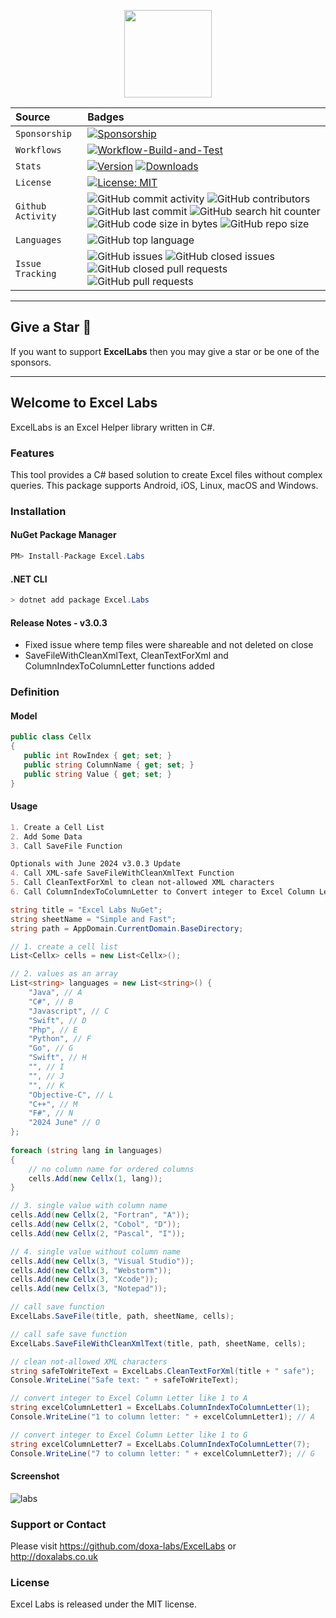 <p align="center">
  <img src="https://user-images.githubusercontent.com/602600/144003492-52eb4611-acaf-4f42-94bf-236b252264c8.png" style="max-width:100%;" height="140" />
</p>

| Source     | Badges                |
| :------- | :------------------------- |
| `Sponsorship` | [![Sponsorship](https://img.shields.io/badge/funding-github-%23EA4AAA)](https://github.com/sponsors/doxa-labs) |
| `Workflows` | [![Workflow-Build-and-Test](https://github.com/doxa-labs/ExcelLabs/actions/workflows/workflow.yml/badge.svg?branch=master)](https://github.com/doxa-labs/ExcelLabs/actions/workflows/workflow.yml) |
| `Stats` | [![Version](https://img.shields.io/nuget/v/Excel.Labs.svg?style=flat-square)](https://www.nuget.org/packages/Excel.Labs) [![Downloads](https://img.shields.io/nuget/dt/Excel.Labs.svg?style=flat-square)](https://www.nuget.org/packages/Excel.Labs) |
| `License` | [![License: MIT](https://img.shields.io/badge/License-MIT-yellow.svg)](https://opensource.org/licenses/MIT)|
| `Github Activity` | ![GitHub commit activity](https://img.shields.io/github/commit-activity/y/doxa-labs/ExcelLabs) ![GitHub contributors](https://img.shields.io/github/contributors/doxa-labs/ExcelLabs) ![GitHub last commit](https://img.shields.io/github/last-commit/doxa-labs/ExcelLabs) ![GitHub search hit counter](https://img.shields.io/github/search/doxa-labs/ExcelLabs/ExcelLabs) ![GitHub code size in bytes](https://img.shields.io/github/languages/code-size/doxa-labs/ExcelLabs) ![GitHub repo size](https://img.shields.io/github/repo-size/doxa-labs/ExcelLabs)|
| `Languages` | ![GitHub top language](https://img.shields.io/github/languages/top/doxa-labs/ExcelLabs) |
| `Issue Tracking` | ![GitHub issues](https://img.shields.io/github/issues/doxa-labs/ExcelLabs) ![GitHub closed issues](https://img.shields.io/github/issues-closed/doxa-labs/ExcelLabs) ![GitHub closed pull requests](https://img.shields.io/github/issues-pr-closed/doxa-labs/ExcelLabs) ![GitHub pull requests](https://img.shields.io/github/issues-pr/doxa-labs/ExcelLabs) |

***

## Give a Star 🌟
If you want to support **ExcelLabs** then you may give a star or be one of the sponsors.

***

## Welcome to Excel Labs

ExcelLabs is an Excel Helper library written in C#. 

### Features

This tool provides a C# based solution to create Excel files without complex queries. This package supports Android, iOS, Linux, macOS and Windows.

### Installation

#### NuGet Package Manager
```C#
PM> Install-Package Excel.Labs
```

#### .NET CLI
```C#
> dotnet add package Excel.Labs
```

#### Release Notes - v3.0.3
- Fixed issue where temp files were shareable and not deleted on close
- SaveFileWithCleanXmlText, CleanTextForXml and ColumnIndexToColumnLetter functions added

### Definition

#### Model
```C#
public class Cellx
{
   public int RowIndex { get; set; }
   public string ColumnName { get; set; }
   public string Value { get; set; }
}
```

#### Usage
```markdown
1. Create a Cell List
2. Add Some Data
3. Call SaveFile Function

Optionals with June 2024 v3.0.3 Update
4. Call XML-safe SaveFileWithCleanXmlText Function
5. Call CleanTextForXml to clean not-allowed XML characters
6. Call ColumnIndexToColumnLetter to Convert integer to Excel Column Letter like 1 to A
```

```C#
string title = "Excel Labs NuGet";
string sheetName = "Simple and Fast";
string path = AppDomain.CurrentDomain.BaseDirectory;

// 1. create a cell list
List<Cellx> cells = new List<Cellx>();

// 2. values as an array
List<string> languages = new List<string>() {
    "Java", // A
    "C#", // B
    "Javascript", // C
    "Swift", // D
    "Php", // E
    "Python", // F
    "Go", // G
    "Swift", // H
    "", // I
    "", // J
    "", // K
    "Objective-C", // L
    "C++", // M
    "F#", // N
    "2024 June" // O
};
    
foreach (string lang in languages)
{
    // no column name for ordered columns
    cells.Add(new Cellx(1, lang));
}

// 3. single value with column name
cells.Add(new Cellx(2, "Fortran", "A"));
cells.Add(new Cellx(2, "Cobol", "D"));
cells.Add(new Cellx(2, "Pascal", "I"));

// 4. single value without column name
cells.Add(new Cellx(3, "Visual Studio"));
cells.Add(new Cellx(3, "Webstorm"));
cells.Add(new Cellx(3, "Xcode"));
cells.Add(new Cellx(3, "Notepad"));

// call save function
ExcelLabs.SaveFile(title, path, sheetName, cells);

// call safe save function
ExcelLabs.SaveFileWithCleanXmlText(title, path, sheetName, cells);

// clean not-allowed XML characters
string safeToWriteText = ExcelLabs.CleanTextForXml(title + " safe");
Console.WriteLine("Safe text: " + safeToWriteText);

// convert integer to Excel Column Letter like 1 to A
string excelColumnLetter1 = ExcelLabs.ColumnIndexToColumnLetter(1);
Console.WriteLine("1 to column letter: " + excelColumnLetter1); // A

// convert integer to Excel Column Letter like 1 to G
string excelColumnLetter7 = ExcelLabs.ColumnIndexToColumnLetter(7);
Console.WriteLine("7 to column letter: " + excelColumnLetter7); // G
```

#### Screenshot
![labs](https://user-images.githubusercontent.com/602600/108699615-7f46aa80-7516-11eb-9d46-ff845187ae87.jpg)

### Support or Contact

Please visit https://github.com/doxa-labs/ExcelLabs or http://doxalabs.co.uk

### License

Excel Labs is released under the MIT license.